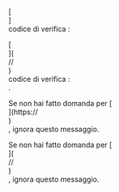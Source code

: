 [<br host>]<br action>codice di verifica :<br code>

[<br host>](<br protocol>//<br host>)<br action>codice di verifica :<br code>.

Se non hai fatto domanda per [<br host>](https://<br host>)<br action>, ignora questo messaggio.

Se non hai fatto domanda per [<br host>](<br protocol>//<br host>)<br action>, ignora questo messaggio.
